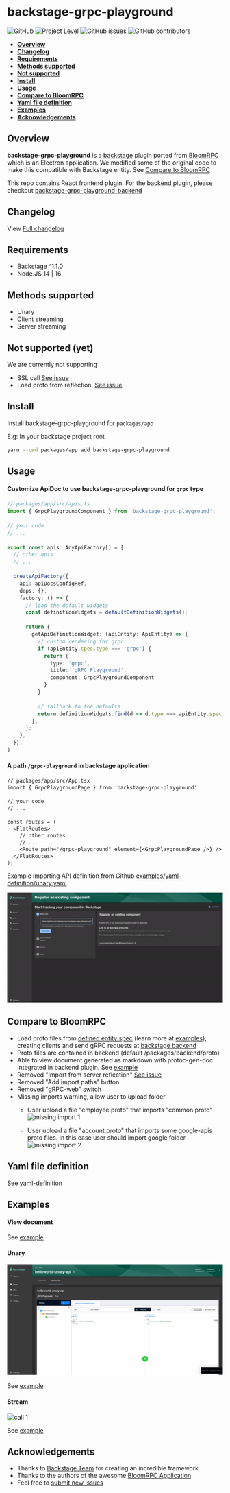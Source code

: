 # backstage-grpc-playground

![GitHub](https://img.shields.io/github/license/zalopay-oss/backstage-grpc-playground) ![Project Level](https://img.shields.io/badge/level-beta-yellowgreen) ![GitHub issues](https://img.shields.io/github/issues/zalopay-oss/backstage-grpc-playground) ![GitHub contributors](https://img.shields.io/github/contributors-anon/zalopay-oss/backstage-grpc-playground?color=blue)

<!-- TOC -->
- [**Overview**](#overview)
- [**Changelog**](#changelog)
- [**Requirements**](#requirements)
- [**Methods supported**](#methods-supported)
- [**Not supported**](#not-supported-yet)
- [**Install**](#install)
- [**Usage**](#usage)
- [**Compare to BloomRPC**](#compare-to-bloomrpc)
- [**Yaml file definition**](#yaml-file-definition)
- [**Examples**](#examples)
- [**Acknowledgements**](#acknowledgements)

## Overview

**backstage-grpc-playground** is a [backstage](https://backstage.io) plugin ported from [BloomRPC](https://github.com/bloomrpc/bloomrpc) which is an Electron application. We modified some of the original code to make this compatible with Backstage entity. See [Compare to BloomRPC](#compare-to-bloomrpc)

This repo contains React frontend plugin. For the backend plugin, please checkout [backstage-grpc-playground-backend](https://github.com/zalopay-oss/backstage-grpc-playground-backend.git)

## Changelog

View [Full changelog](CHANGELOG.md)

## Requirements

- Backstage ^1.1.0
- Node.JS 14 | 16

## Methods supported

- Unary
- Client streaming
- Server streaming

## Not supported (yet)

We are currently not supporting

- SSL call [See issue](https://github.com/zalopay-oss/backstage-grpc-playground/issues/1)
- Load proto from reflection. [See issue](https://github.com/zalopay-oss/backstage-grpc-playground/issues/2)

## Install

Install backstage-grpc-playground for `packages/app`

E.g: In your backstage project root

```zsh
yarn --cwd packages/app add backstage-grpc-playground
```

## Usage

#### Customize ApiDoc to use **backstage-grpc-playground** for `grpc` type

```typescript
// packages/app/src/apis.ts
import { GrpcPlaygroundComponent } from 'backstage-grpc-playground';

// your code
// ...

export const apis: AnyApiFactory[] = [
  // other apis 
  // ...
  
  createApiFactory({
    api: apiDocsConfigRef,
    deps: {},
    factory: () => {
      // load the default widgets
      const definitionWidgets = defaultDefinitionWidgets();

      return {
        getApiDefinitionWidget: (apiEntity: ApiEntity) => {
          // custom rendering for grpc
          if (apiEntity.spec.type === 'grpc') {
            return {
              type: 'grpc',
              title: 'gRPC Playground',
              component: GrpcPlaygroundComponent
            }
          }
          
          // fallback to the defaults
          return definitionWidgets.find(d => d.type === apiEntity.spec.type);
        },
      };
    },
  }),
]
```

#### A path `/grpc-playground` in backstage application

```tsx
// packages/app/src/App.tsx
import { GrpcPlaygroundPage } from 'backstage-grpc-playground'

// your code
// ...

const routes = (
  <FlatRoutes>
    // other routes 
    // ...
    <Route path="/grpc-playground" element={<GrpcPlaygroundPage />} />
  </FlatRoutes>
);
```

Example importing API definition from Github [examples/yaml-definition/unary.yaml](https://github.com/zalopay-oss/backstage-grpc-playground/blob/main/examples/yaml-definition/unary.yaml)

![import API](examples/images/import_1.gif)

## Compare to BloomRPC

- Load proto files from [defined entity spec](#yaml-file-definition) (learn more at [examples](#examples)), creating clients and send gRPC requests at [backstage backend](https://github.com/zalopay-oss/backstage-grpc-playground-backend.git)
- Proto files are contained in backend (default /packages/backend/proto)
- Able to view document generated as markdown with protoc-gen-doc integrated in backend plugin. See [example](#examples)
- Removed "Import from server reflection" [See issue](https://github.com/zalopay-oss/backstage-grpc-playground/issues/2)
- Removed "Add import paths" button
- Removed "gRPC-web" switch
- Missing imports warning, allow user to upload folder
  - User upload a file "employee.proto" that imports "common.proto"
  ![missing import 1](examples/images/missing_import_1.gif)

  - User upload a file "account.proto" that imports some google-apis proto files. In this case user should import google folder
  ![missing import 2](examples/images/missing_import_2.gif)

## Yaml file definition

See [yaml-definition](examples/yaml-definition/README.md)

## Examples

#### View document

See [example](https://github.com/zalopay-oss/backstage-grpc-playground/pull/4)

#### Unary

![call 1](examples/images/call_unary.gif)

See [example](examples/unary/README.md)

#### Stream

![call 1](examples/images/call_stream.gif)

See [example](examples/stream/README.md)

## Acknowledgements

- Thanks to [Backstage Team](https://github.com/backstage/backstage) for creating an incredible framework
- Thanks to the authors of the awesome [BloomRPC Application](https://github.com/bloomrpc/bloomrpc)
- Feel free to [submit new issues](https://github.com/zalopay-oss/backstage-grpc-playground/issues/new)
